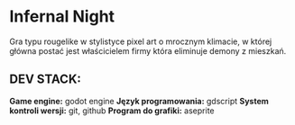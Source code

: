 # Infernal Night

Gra typu rougelike w stylistyce pixel art o mrocznym klimacie, w której główna postać jest właścicielem firmy która eliminuje demony z mieszkań. 

## DEV STACK:

**Game engine:** godot engine
**Język programowania:** gdscript
**System kontroli wersji:** git, github
**Program do grafiki:** aseprite
